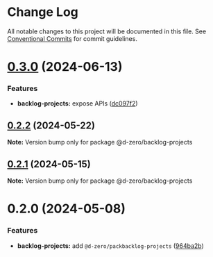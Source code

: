 # Change Log

All notable changes to this project will be documented in this file.
See [Conventional Commits](https://conventionalcommits.org) for commit guidelines.

# [0.3.0](https://github.com/d-zero-dev/tools/compare/@d-zero/backlog-projects@0.2.2...@d-zero/backlog-projects@0.3.0) (2024-06-13)

### Features

- **backlog-projects:** expose APIs ([dc097f2](https://github.com/d-zero-dev/tools/commit/dc097f2cd03350ff072fbd8fb7fbf7554008f14d))

## [0.2.2](https://github.com/d-zero-dev/tools/compare/@d-zero/backlog-projects@0.2.1...@d-zero/backlog-projects@0.2.2) (2024-05-22)

**Note:** Version bump only for package @d-zero/backlog-projects

## [0.2.1](https://github.com/d-zero-dev/tools/compare/@d-zero/backlog-projects@0.2.0...@d-zero/backlog-projects@0.2.1) (2024-05-15)

**Note:** Version bump only for package @d-zero/backlog-projects

# 0.2.0 (2024-05-08)

### Features

- **backlog-projects:** add `@d-zero/packbacklog-projects` ([964ba2b](https://github.com/d-zero-dev/tools/commit/964ba2b639451d76f6da0afe0a78fa4b49b02b89))
